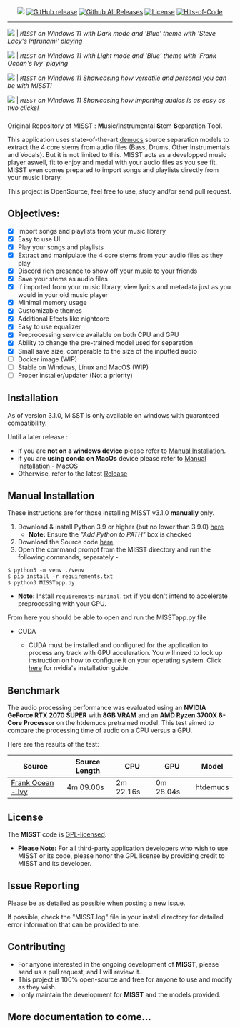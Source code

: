 <div align="center">

[![](./MISST/Assets/showcase/banner.png)](https://github.com/Frikallo/MISST)
[![GitHub release](https://img.shields.io/github/release/frikallo/misst.svg)](https://github.com/Frikallo/MISST/releases/latest) [![Github All Releases](https://img.shields.io/github/downloads/frikallo/misst/total?color=blue)](https://github.com/Frikallo/MISST/releases/latest) [![License](https://img.shields.io/github/license/frikallo/misst?color=blue)](https://github.com/Frikallo/MISST/blob/main/LICENSE) [![Hits-of-Code](https://hitsofcode.com/github/frikallo/MISST?branch=main)](https://github.com/Frikallo/MISST/graphs/contributors)

</div>

---

![](./MISST/Assets/showcase/showcaseimage1.png)
| _`MISST` on Windows 11 with Dark mode and 'Blue' theme with 'Steve Lacy's Infrunami' playing_

![](./MISST/Assets/showcase/showcaseimage2.png)
| _`MISST` on Windows 11 with Light mode and 'Blue' theme with 'Frank Ocean's Ivy' playing_

![](./MISST/Assets/showcase/showcaseimage3.png)
| _`MISST` on Windows 11 Showcasing how versatile and personal you can be with MISST!_

![](./MISST/Assets/showcase/showcaseimage4.png)
| _`MISST` on Windows 11 Showcasing how importing audios is as easy as two clicks!_

###

Original Repository of MISST : **M**usic/**I**nstrumental **S**tem **S**eparation **T**ool.

This application uses state-of-the-art [demucs](https://github.com/facebookresearch/demucs) source separation models to extract the 4 core stems from audio files (Bass, Drums, Other Instrumentals and Vocals). But it is not limited to this. MISST acts as a developped music player aswell, fit to enjoy and medal with your audio files as you see fit. MISST even comes prepared to import songs and playlists directly from your music library.

This project is OpenSource, feel free to use, study and/or send pull request.

## Objectives:
- [x] Import songs and playlists from your music library
- [x] Easy to use UI
- [x] Play your songs and playlists
- [x] Extract and manipulate the 4 core stems from your audio files as they play
- [x] Discord rich presence to show off your music to your friends
- [x] Save your stems as audio files
- [x] If imported from your music library, view lyrics and metadata just as you would in your old music player
- [x] Minimal memory usage
- [x] Customizable themes
- [x] Additional Efects like nightcore
- [x] Easy to use equalizer
- [x] Preprocessing service available on both CPU and GPU
- [x] Ability to change the pre-trained model used for separation
- [x] Small save size, comparable to the size of the inputted audio
- [ ] Docker image (WIP)
- [ ] Stable on Windows, Linux and MacOS (WIP)
- [ ] Proper installer/updater (Not a priority)

## Installation
As of version 3.1.0, MISST is only available on windows with guaranteed compatibility. 

Until a later release : 
- if you are **not on a windows device** please refer to [Manual Installation](https://github.com/Frikallo/MISST/#manual-installation).
- if you are **using conda on MacOs** device please refer to [Manual Installation - MacOS](https://github.com/CAprogs/MISST/blob/main/Installation%20Guide%20-%20MacOS.md)
-   Otherwise, refer to the latest [Release](https://github.com/Frikallo/MISST/releases/latest)

## Manual Installation
These instructions are for those installing MISST v3.1.0 **manually** only.

1. Download & install Python 3.9 or higher (but no lower than 3.9.0) [here](https://www.python.org/downloads/)
    - **Note:** Ensure the *"Add Python to PATH"* box is checked
2. Download the Source code [here](https://github.com/Frikallo/MISST/releases/latest)
3. Open the command prompt from the MISST directory and run the following commands, separately - 

```
$ python3 -m venv ./venv
$ pip install -r requirements.txt
$ python3 MISSTapp.py
```
- **Note:** Install `requirements-minimal.txt` if you don't intend to accelerate preprocessing with your GPU.

From here you should be able to open and run the MISSTapp.py file

- CUDA 

    - CUDA must be installed and configured for the application to process any track with GPU acceleration. You will need to look up instruction on how to configure it on your operating system. Click [here](https://developer.nvidia.com/cuda-downloads) for nvidia's installation guide.

## Benchmark

The audio processing performance was evaluated using an **NVIDIA GeForce RTX 2070 SUPER** with **8GB VRAM** and an **AMD Ryzen 3700X 8-Core Processor** on the htdemucs pretrained model. This test aimed to compare the processing time of audio on a CPU versus a GPU.

Here are the results of the test:

| Source                                                           | Source Length | CPU       | GPU       | Model     |
|------------------------------------------------------------------|---------------|-----------|-----------| --------- |
| [Frank Ocean - Ivy](https://www.youtube.com/watch?v=AE005nZeF-A) | 4m 09.00s     | 2m 22.16s | 0m 28.04s | htdemucs  |

## License

The **MISST** code is [GPL-licensed](LICENSE). 

- **Please Note:** For all third-party application developers who wish to use MISST or its code, please honor the GPL license by providing credit to MISST and its developer.

## Issue Reporting

Please be as detailed as possible when posting a new issue. 

If possible, check the "MISST.log" file in your install directory for detailed error information that can be provided to me.

## Contributing

- For anyone interested in the ongoing development of **MISST**, please send us a pull request, and I will review it. 
- This project is 100% open-source and free for anyone to use and modify as they wish. 
- I only maintain the development for **MISST** and the models provided. 

## More documentation to come...
